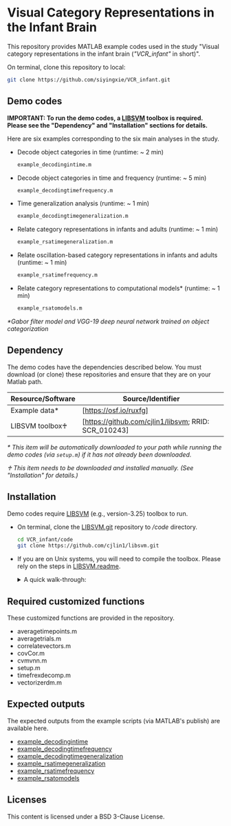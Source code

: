 # Visual Category Representations in the Infant Brain
This repository provides MATLAB example codes used in the study "Visual category representations in the infant brain (_"VCR_infant"_ in short)". 

On terminal, clone this repository to local:
```sh
git clone https://github.com/siyingxie/VCR_infant.git
```

## Demo codes
**IMPORTANT: To run the demo codes, a [LIBSVM] toolbox is required. Please see the "Dependency" and "Installation" sections for details.** 

Here are six examples corresponding to the six main analyses in the study.

- Decode object categories in time (runtime: ~ 2 min) 
    ```sh
    example_decodingintime.m
    ```
- Decode object categories in time and frequency (runtime: ~ 5 min) 
    ```sh
    example_decodingtimefrequency.m
    ```
- Time generalization analysis (runtime: ~ 1 min) 
    ```sh
    example_decodingtimegeneralization.m 
    ```
- Relate category representations in infants and adults (runtime: ~ 1 min) 
    ```sh
    example_rsatimegeneralization.m 
    ```
- Relate oscillation-based category representations in infants and adults (runtime: ~ 1 min) 
    ```sh
    example_rsatimefrequency.m
    ```
- Relate category representations to computational models* (runtime: ~ 1 min) 
    ```sh
    example_rsatomodels.m
    ```
_*Gabor filter model and VGG-19 deep neural network trained on object categorization_

## Dependency
The demo codes have the dependencies described below. You must download (or clone) these repositories and ensure that they are on your Matlab path.

| Resource/Software | Source/Identifier |
| ------ | ------ |
| Example data* | [https://osf.io/ruxfg] |
| LIBSVM toolbox♰ | [https://github.com/cjlin1/libsvm; RRID: SCR_010243] |

_* This item will be automatically downloaded to your path while running the demo codes (via ```setup.m```) if it has not already been downloaded._

_♰ This item needs to be downloaded and installed manually. (See "Installation" for details.)_

## Installation
Demo codes require [LIBSVM] (e.g., version-3.25) toolbox to run.
- On terminal, clone the [LIBSVM.git] repository to _/code_ directory.
    ```sh
    cd VCR_infant/code
    git clone https://github.com/cjlin1/libsvm.git
    ```
- If you are on Unix systems, you will need to compile the toolbox. Please rely on the steps in [LIBSVM.readme].
    <details><summary>A quick walk-through:</summary>
    <p>   

    - On MATLAB command window, type:
    ``` sh
    >> cd libsvm/matlab
    >> matlabroot % check your $MATLABROOT
    >> edit Makefile 
    ```
    - On MATLAB editor, manually edit the "Makefile":
    ```sh
    a) In line:3, change the "MATLABDIR ?= " to your $MATLABROOT 
    b) save the "Makefile"
    ```
    - Back on MATLAB command window, type:
    ``` sh
    >> make % it will take a few seconds to compile 
    ```
    _For more details, please see [LIBSVM.readme]._

    </p>
    </details>

## Required customized functions
These customized functions are provided in the repository. 

- averagetimepoints.m
- averagetrials.m
- correlatevectors.m
- covCor.m
- cvmvnn.m
- setup.m
- timefrexdecomp.m
- vectorizerdm.m

## Expected outputs 
The expected outputs from the example scripts (via MATLAB's publish) are available here.
- [example_decodingintime]
- [example_decodingtimefrequency]
- [example_decodingtimegeneralization]
- [example_rsatimegeneralization]
- [example_rsatimefrequency]
- [example_rsatomodels]

## Licenses
This content is licensed under a BSD 3-Clause License.

[//]: # (These are reference links used in the body of this note and they get stripped out when the markdown processor does its job. There is no need to format it nicely because it shouldn't be seen. Thanks SO - http://stackoverflow.com/questions/4823468/store-comments-in-markdown-syntax)
   [LIBSVM]: <https://www.csie.ntu.edu.tw/~cjlin/libsvm/>
   [LIBSVM.git]:  <https://github.com/cjlin1/libsvm/>
   [LIBSVM.readme]: <https://github.com/cjlin1/libsvm/blob/master/matlab/README>
   [example_decodingintime]: <http://htmlpreview.github.io/?https://github.com/siyingxie/VCR_infant/blob/main/code/html/example_decodingintime.html>
   [example_decodingtimefrequency]: <http://htmlpreview.github.io/?https://github.com/siyingxie/VCR_infant/blob/main/code/html/example_decodingtimefrequency.html>
   [example_decodingtimegeneralization]: <http://htmlpreview.github.io/?https://github.com/siyingxie/VCR_infant/blob/main/code/html/example_decodingtimegeneralization.html>
   [example_rsatimegeneralization]: <http://htmlpreview.github.io/?https://github.com/siyingxie/VCR_infant/blob/main/code/html/example_rsatimegeneralization.html>
   [example_rsatimefrequency]: <http://htmlpreview.github.io/?https://github.com/siyingxie/VCR_infant/blob/main/code/html/example_rsatimefrequency.html>
   [example_rsatomodels]: <http://htmlpreview.github.io/?https://github.com/siyingxie/VCR_infant/blob/main/code/html/example_rsatomodels.html>